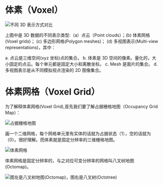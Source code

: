 # 体素（Voxel）

![不同 3D 表示方式对比](https://pic1.imgdb.cn/item/63646b9b16f2c2beb1e00871.jpg)

上图中是 3D 数据的不同表示类型:（a）点云（Point clouds）；(b) 体素网格(Voxel grids)； (c) 多边形网格(Polygon meshes)； (d) 多视图表示(Multi-view representations)，其中：

a. 点云是三维空间(xyz 坐标)点的集合。
b. 体素是 3D 空间的像素。量化的，大小固定的点云。每个单元都是固定大小和离散坐标。
c. Mesh 是面片的集合。
d. 多视图表示是从不同模拟视点渲染的 2D 图像集合。

# 体素网格（Voxel Grid）

为了解释体素网格(Voxel Grid),首先我们要了解占据栅格地图（Occupancy Grid Map）：

![占据栅格地图](https://pic1.imgdb.cn/item/63646c0516f2c2beb1e06e0b.jpg)

画一个二维网格，每个网格单元里有实体的话就为占据状态（1），空的话就为（0）。很好理解。而体素就是固定分辨率的三维栅格地图。

![体素网格](https://pic1.imgdb.cn/item/63646c4d16f2c2beb1e0b0e0.jpg)

体素网格是固定分辨率的，与之对应可变分辨率的网格叫八叉树地图(Octomap)。

![图左是八叉树地图(Octomap)，图右是八叉树(Octotree)](https://pic1.imgdb.cn/item/63646c6116f2c2beb1e0c36b.jpg)
